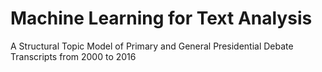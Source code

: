 # Machine Learning for Text Analysis
A Structural Topic Model of Primary and General Presidential Debate Transcripts from 2000 to 2016
